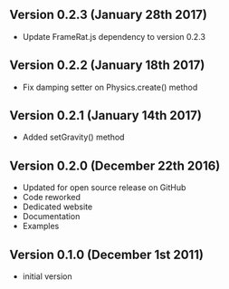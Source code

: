 
Version 0.2.3 (January 28th 2017)
------------------------------
 * Update FrameRat.js dependency to version 0.2.3

Version 0.2.2 (January 18th 2017)
------------------------------
 * Fix damping setter on Physics.create() method
 
Version 0.2.1 (January 14th 2017)
------------------------------
 * Added setGravity() method

Version 0.2.0 (December 22th 2016)
------------------------------
 * Updated for open source release on GitHub
 * Code reworked
 * Dedicated website
 * Documentation
 * Examples

Version 0.1.0 (December 1st 2011)
-----------------------------
 * initial version
